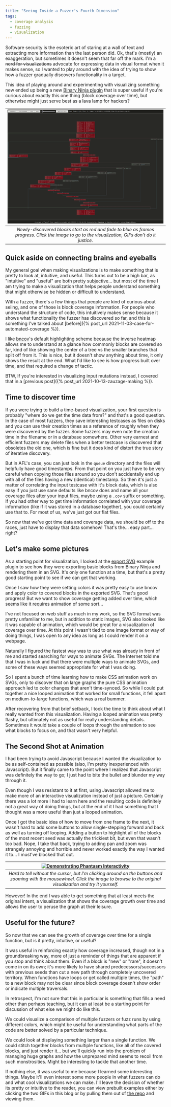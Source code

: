 ```yaml
---
title: "Seeing Inside a Fuzzer's Fourth Dimension"
tags:
  - coverage analysis
  - fuzzing
  - visualization
---
```


Software security is the esoteric art of staring at a wall of text and
extracting more information than the last person did.  Ok, that's (mostly) an
exaggeration, but sometimes it doesn't seem that far off the mark. I'm a
~~nerd for visualizations~~ advocate for expressing
data in visual format when it makes sense, so I wanted to play around with the
idea of trying to show how a fuzzer gradually discovers functionality in a 
target.

This idea of playing around and experimenting with visualizing something new
ended up being a new
[Binary Ninja plugin](https://github.com/mechanicalnull/phantasm) that is super
useful if you're curious about exactly this one thing (block coverage over
time), but otherwise might just serve best as a lava lamp for hackers?

| [![Phantasm showing coverage over time of cgc's crackaddr rematch main](../assets/images/p3/phantasm_demo.gif)](../assets/html/phantasm-crackaddr.html) |
| :-: |
| *Newly-discovered blocks start as red and fade to blue as frames progress. Click the image to go to the visualization, GIFs don't do it justice.* |

## Quick aside on connecting brains and eyeballs

My general goal when making visualizations is to make something that is pretty
to look at, intuitive, and useful. This turns out to be a high bar, as
"intuitive" and "useful" are both pretty subjective... but most of the time I am
trying to make a visualization that helps people understand something that might
otherwise be hidden or difficult to understand.

With a fuzzer, there's a few things that people are kind of curious about
seiing, and one of those is block coverage information. For people who
understand the structure of code, this intuitively makes sense because it shows
what functionality the fuzzer has discovered so far, and this is something I've
talked about [before]({% post_url 2021-11-03-case-for-automated-coverage %}).

I like [bncov](https://github.com/ForAllSecure/bncov)'s default highlighting
scheme because the inverse heatmap allows me to understand at a glance how
commonly blocks are covered so far, kind of like showing the center of a tree vs
the smaller branches that split off from it. This is nice, but it doesn't show
anything about time, it only shows the result at the end. What I'd like to see
is how progress built over time, and that required a change of tactic.

BTW, If you're interested in visualizing input mutations instead, I covered that
in a [previous post]({% post_url 2021-10-13-zauzage-making %}).

## Time to discover time

If you were trying to build a time-based visualization, your first question is
probably "where do we get the time data from?" and that's a good question. In
the case of most fuzzers, they save interesting testcases as files on disks and
you can use their creation times as a reference of roughly when they were
discovered by the fuzzer. Some fuzzers may even note the creation time in the
filename or in a database somewhere. Other very earnest and efficient fuzzers
may delete files when a better testcase is discovered that obsoletes the old
one, which is fine but it does kind of distort the true story of iterative
discovery.

But in AFL's case, you can just look in the `queue` directory and the files will
helpfully have good timestamps. From that point on you just have to be very
careful when copying those files around so you don't accidentally end up with
all of the files having a new (identical) timestamp. So then it's just a matter
of correlating the input testcase with it's block data, which is also easy if
you just use sane defaults like bncov does and name all your coverage files
after your input files, maybe using a `.cov` suffix or something. If you had
other way to get time information correlated with your coverage information
(like if it was stored in a database together), you could certainly use that
to. For most of us, we've just got our flat files.

So now that we've got time data and coverage data, we should be off to the
races, just have to display that data somehow! That's the... easy part... right?

## Let's make some pictures

As a starting point for visualization, I looked at the 
[export SVG](https://github.com/Vector35/binaryninja-api/blob/16019f2a175e3c459e4b99cd220ef86ee7853865/python/examples/export_svg.py)
example plugin to see how they were exporting basic blocks from Binary Ninja
and rendering them in an SVG. It's only one function at a time, but that's a
pretty good starting point to see if we can get that working.

Once I saw how they were setting colors it was pretty easy to use bncov
and apply color to covered blocks in the exported SVG. That's good progress! But
we want to show coverage getting added over time, which seems like it requires
animation of some sort...

I've not focused on web stuff as much in my work, so the SVG format was pretty
unfamiliar to me, but in addition to static images, SVG also looked like it was
capable of animation, which would be great for a visualization of coverage over
time. At this point I wasn't tied to one image format or way of doing things, I
was open to any idea as long as I could render it on a webpage.

Naturally I figured the fastest way was to use what was already in front of
me and started searching for ways to animate SVGs.  The Internet told me that I
was in luck and that there were multiple ways to animate SVGs, and some of these
ways seemed appropriate for what I was doing.

So I spent a bunch of time learning how to make CSS animation work on SVGs, only
to discover that on large graphs the pure CSS animation approach led to color
changes that aren't time-synced. So while I could put together a nice looped
animation that worked for small functions, it fell apart on medium-to-large
functions, which was a real bummer.

After recovering from that brief setback, I took the time to think about what I
really wanted from this visualization. Having a looped animation was pretty
flashy, but ultimately not as useful for really understanding details. Sometimes
it would take a couple of loops through the animation to see what blocks to
focus on, and that wasn't very helpful.

## The Second Shot at Animation

I had been trying to avoid Javascript because I wanted the visualization to be
as self-contained as possible (also, I'm pretty inexperienced with Javascript).
But it finally came to the point where I realized that Javascript was definitely
the way to go; I just had to bite the bullet and blunder my way through it.

Even though I was resistant to it at first, using Javascript allowed me to make
more of an interactive visualization instead of just a picture.  Certainly there
was a lot more I had to learn here and the resulting code is definitely not a
great way of doing things, but at the end of it I had something that I thought
was a more useful than just a looped animation.

Once I got the basic idea of how to move from one frame to the next, it wasn't
hard to add some buttons to allow single-stepping forward and back as well as
turning off looping. Adding a button to highlight all of the blocks of the most
recent seed was actually the trickiest bit, but even that wasn't too bad. Nope,
I take that back, trying to adding pan and zoom was strangely annoying and
horrible and never worked exactly the way I wanted it to... I must've blocked
that out.

| [![Demonstrating Phantasm Interactivity](../assets/images/p3/phantasm_step_zoom.gif)](../assets/html/phantasm-libjpegturbo.html) |
| :-: |
| *Hard to tell without the cursor, but I'm clicking around on the buttons and zooming with the mousewheel. Click the image to browse to the original visualization and try it yourself.* |

However! In the end I was able to get something that at least meets the original
intent, a visualization that shows the coverage growth over time and allows the
user to peruse the graph at their leisure.

## Useful for the future?

So now that we can see the growth of coverage over time for a single function,
but is it pretty, intuitive, or useful?

It was useful in reinforcing exactly how coverage increased, though not in a
groundbreaking way, more of just a reminder of things that are apparent if you
stop and think about them. Even if a block is "new" or "rare", it doesn't come
in on its own; it's more likely to have shared predecessors/successors with
previous seeds than cut a new path through completely uncovered territory. When functions
have loops or get called multiple times, the "path" to a new block may not be
clear since block coverage doesn't show order or indicate multiple traversals.

In retrospect, I'm not sure that this in particular is something that fills a
need other than perhaps teaching, but it can at least be a starting point for
discussion of what else we might do like this.

We could visualize a comparison of multiple fuzzers or fuzz runs by using
different colors, which might be useful for understanding what parts of
the code are better solved by a particular technique.

We could look at displaying something larger than a single function. We could
stitch together blocks from multiple functions, like all of the covered blocks,
and just render it... but we'll quickly run into the problem of managing huge
graphs and how the unprepared mind seems to recoil from such monstrosities.
Might be interesting to tackle that another time.

If nothing else, it was useful to me because I learned some interesting things.
Maybe it'll even interest some more people in what fuzzers can do and what
cool visualizations we can make. I'll leave the decision of whether its pretty
or intuitive to the reader, you can view prebuilt examples either by clicking
the two GIFs in this blog or by pulling them out of
[the repo](https://github.com/mechanicalnull/phantasm)
and viewing them.
